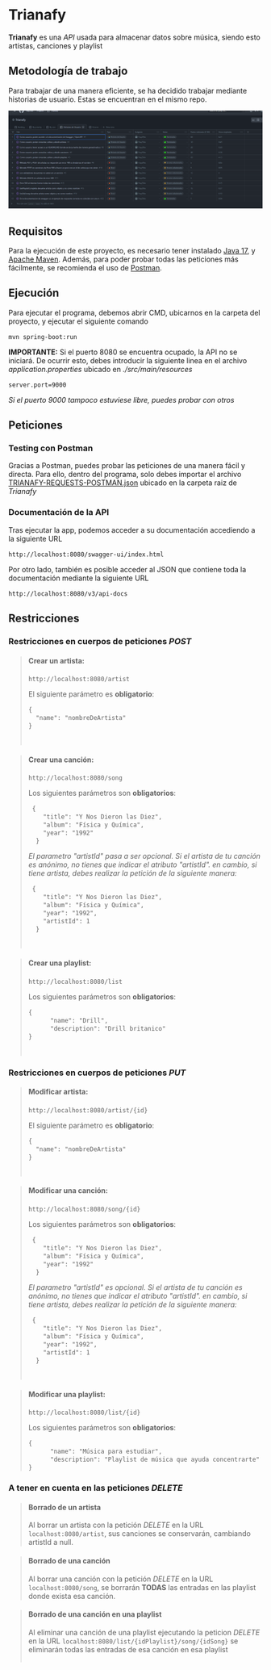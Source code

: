 


# Trianafy
**Trianafy** es una *API* usada para almacenar datos sobre música, siendo esto artistas, canciones y playlist
## Metodología de trabajo
Para trabajar de una manera eficiente, se ha decidido trabajar mediante historias de usuario. Estas se encuentran en el mismo repo.


[![](https://raw.githubusercontent.com/TrayZNix/trianafy/main/historiasDeUsuario.png?token=GHSAT0AAAAAABZYGYZBDGB5MOCQJIJ4HQ7MY4EVSBQ)](https://github.com/TrayZNix/trianafy/blob/main/historiasDeUsuario.png)

## Requisitos
Para la ejecución de este proyecto, es necesario tener instalado [Java 17](https://www.oracle.com/java/technologies/javase/jdk17-archive-downloads.html), y [Apache Maven](https://maven.apache.org/download.cgi).
Además, para poder probar todas las peticiones más fácilmente, se recomienda el uso de [Postman](https://www.postman.com).

## Ejecución 
Para ejecutar el programa, debemos abrir CMD, ubicarnos en la carpeta del proyecto, y ejecutar el siguiente comando

    mvn spring-boot:run
**IMPORTANTE:**
Si el puerto 8080 se encuentra ocupado, la API no se iniciará. De ocurrir esto, debes introducir la siguiente linea en el archivo *application.properties* ubicado en *./src/main/resources*

	server.port=9000
*Si el puerto 9000 tampoco estuviese libre, puedes probar con otros*
## Peticiones

### Testing con Postman
Gracias a Postman, puedes probar las peticiones de una manera fácil y directa. Para ello, dentro del programa, solo debes importar el archivo [TRIANAFY-REQUESTS-POSTMAN.json](https://github.com/TrayZNix/trianafy/blob/main/TRIANAFY-REQUESTS-POSTMAN.json) ubicado en la carpeta raiz de *Trianafy*

### Documentación de la API
Tras ejecutar la app, podemos acceder a su documentación accediendo a la siguiente URL

    http://localhost:8080/swagger-ui/index.html

Por otro lado, también es posible acceder al JSON que contiene toda la documentación mediante la siguiente URL

    http://localhost:8080/v3/api-docs

## Restricciones

### Restricciones en cuerpos de peticiones *POST* 

> #### Crear un artista: 	
> `http://localhost:8080/artist` 
> 
> El siguiente parámetro es **obligatorio**:
> 
>     {
> 	    "name": "nombreDeArtista"
>     }
>   ⠀
 
>#### Crear una canción:
>`http://localhost:8080/song`	
>
>Los siguientes parámetros son **obligatorios**:
>
>	   {
>		  "title": "Y Nos Dieron las Diez",
>		  "album": "Física y Química",
>		  "year": "1992"
>		}
>*El parametro "artistId" pasa a ser opcional. Si el artista de tu canción es anónimo, no tienes que indicar el atributo "artistId".  en cambio, si tiene artista, debes realizar la petición de la siguiente manera:*
>
>	   {
>		  "title": "Y Nos Dieron las Diez",
>		  "album": "Física y Química",
>		  "year": "1992",
>		  "artistId": 1
>		}
>⠀

> #### Crear una playlist: 	
> `http://localhost:8080/list` 
> 
> Los siguientes parámetros son **obligatorios**:
> 
>     {
> 	    	"name": "Drill",
>			"description": "Drill britanico"
>     }
>   ⠀

### Restricciones en cuerpos de peticiones *PUT*

> #### Modificar artista: 
> 	`http://localhost:8080/artist/{id}` 
> 
> El siguiente parámetro es **obligatorio**:
> 
>     {
> 	    "name": "nombreDeArtista"
>     }
>   ⠀

>#### Modificar una canción:
>`http://localhost:8080/song/{id}`	
>
>Los siguientes parámetros son **obligatorios**:
>
>	   {
>		  "title": "Y Nos Dieron las Diez",
>		  "album": "Física y Química",
>		  "year": "1992"
>		}
>*El parametro "artistId" es opcional. Si el artista de tu canción es anónimo, no tienes que indicar el atributo "artistId".  en cambio, si tiene artista, debes realizar la petición de la siguiente manera:*
>
>	   {
>		  "title": "Y Nos Dieron las Diez",
>		  "album": "Física y Química",
>		  "year": "1992",
>		  "artistId": 1
>		}
>⠀

> #### Modificar una playlist: 	
> `http://localhost:8080/list/{id}` 
> 
> Los siguientes parámetros son **obligatorios**:
> 
>     {
> 	    	"name": "Música para estudiar",
>			"description": "Playlist de música que ayuda concentrarte"
>     }
>   

### A tener en cuenta en las peticiones *DELETE*

>#### Borrado de un artista
>Al borrar un artista con la petición *DELETE* en la URL `localhost:8080/artist`, sus canciones se conservarán, cambiando artistId a null.
>⠀

>#### Borrado de una canción
>Al borrar una canción con la petición *DELETE* en la URL `localhost:8080/song`, se borrarán **TODAS** las entradas en las playlist donde exista esa canción.
>⠀

>#### Borrado de una canción en una playlist
>Al  eliminar una canción de una playlist ejecutando la peticion *DELETE* en la URL `localhost:8080/list/{idPlaylist}/song/{idSong}` se eliminarán todas las entradas de esa canción en esa playlist	 
>⠀
